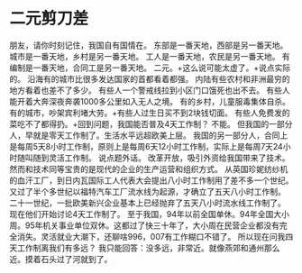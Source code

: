 # 二元剪刀差


朋友，请你时刻记住，我国自有国情在。
东部是一番天地，西部是另一番天地。
城市是一番天地，乡村是另一番天地。
工人是一番天地，农民是另一番天地。
有编制是一番天地，合同工是另一番天地。
二元。+这么说可能太虚了。+说点实际的。
沿海有的城市比很多发达国家的首都看着都强。
内陆有些农村和非洲最穷的地方看着也差不了多少。
有些人一个警戒线拉到小区门口饿死也出不去。
有些人能开着大奔深夜奔袭1000多公里如入无人之境。
有的乡村，儿童服毒集体自杀。
有的城市，吵架宾利堵大劳。+有些人过生日买不到2块钱切面。
有些人免费发的菜吃不了都得扔。+回到问题，我国能否普及4天工作制？
不能。
但我国的一部分人，早就是零天工作制了。生活水平远超欧美上层。
我国的另一部分人，合同上是每周5天8小时工作制，原则上是每周6天12小时工作制，实际上是每周7天24小时随叫随到灵活工作制。
说点题外话。
改革开放，吸引外资给我国带来了技术。然而和技术同等宝贵的是现代的企业的生产运营和组织方式。
从英国珍妮纺纱机的血汗工厂，到日内瓦国际工人代表大会提出八小时工作制用了差不多一个世纪。
又过了半个多世纪以福特汽车工厂流水线为起源，才确立了五天八小时工作制。
二十一世纪，一批欧美新兴企业基本上已经抛弃了五天八小时流水线工作制了。
现在他们开始讨论4天工作制了。
至于我国，94年以前全国单休。94年全国大小周。95年机关事业单位双休。这都过了快三十年了，大小周在民营企业都没有完全消失。灵活就业大潮下，还聊啥996，007有工作糊口不错了。
所以现在问我四天工作制离我们有多远？
我只能回答：没多远，非常近。就像燕郊和通州那么近。摸着石头过了河就到了。

<!--more-->

